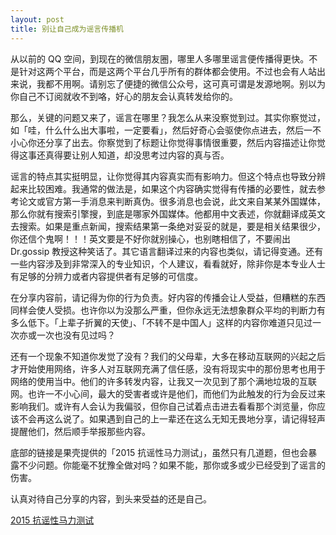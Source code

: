 ```yaml
---
layout: post
title: 别让自己成为谣言传播机
---
```

从以前的 QQ 空间，到现在的微信朋友圈，哪里人多哪里谣言便传播得更快。不是针对这两个平台，而是这两个平台几乎所有的群体都会使用。不过也会有人站出来说，我都不用啊。请别忘了便捷的微信公众号，这可真可谓是发源地啊。别以为你自己不订阅就收不到咯，好心的朋友会认真转发给你的。

那么，关键的问题又来了，谣言在哪里？我怎么从来没察觉到过。其实你察觉过，如「哇，什么什么出大事啦，一定要看」，然后好奇心会驱使你点进去，然后一不小心你还分享了出去。你察觉到了标题让你觉得事情很重要，然后内容描述让你觉得这事还真得要让别人知道，却没思考过内容的真与否。

谣言的特点其实挺明显，让你觉得其内容真实而有影响力。但这个特点也导致分辨起来比较困难。我通常的做法是，如果这个内容确实觉得有传播的必要性，就去参考论文或官方第一手消息来判断真伪。很多消息也会说，此文来自某某外国媒体，那么你就有搜索引擎搜，到底是哪家外国媒体。他都用中文表述，你就翻译成英文去搜索。如果是重点新闻，搜索结果第一条绝对妥妥的就是，要是相关结果很少，你还信个鬼啊！！！英文要是不好你就别操心，也别瞎相信了，不要闹出 Dr.gossip 教授这种笑话了。其它语言翻译过来的内容也类似，请记得变通。还有一些内容涉及到非常深入的专业知识，个人建议，看看就好，除非你是本专业人士有足够的分辨力或者内容提供者有足够的可信度。

在分享内容前，请记得为你的行为负责。好内容的传播会让人受益，但糟糕的东西同样会使人受损。也许你以为没那么严重，但你永远无法想象群众平均的判断力有多么低下。「上辈子折翼的天使」、「不转不是中国人」这样的内容你难道只见过一次亦或一次也没有见过吗？

还有一个现象不知道你发觉了没有？我们的父母辈，大多在移动互联网的兴起之后才开始使用网络，许多人对互联网充满了信任感，没有将现实中的那份思考也用于网络的使用当中。他们的许多转发内容，让我又一次见到了那个满地垃圾的互联网。也许一不小心间，最大的受害者或许是他们，而他们为此触发的行为会反过来影响我们。或许有人会认为我偏驳，但你自己试着点击进去看看那个浏览量，你应该不会再这么说了。如果遇到自己的上一辈还在这么无知无畏地分享，请记得轻声提醒他们，然后顺手举报那些内容。

底部的链接是果壳提供的「2015 抗谣性马力测试」，虽然只有几道题，但也会暴露不少问题。你能毫不犹豫全做对吗？如果不能，那你或多或少已经受到了谣言的伤害。

认真对待自己分享的内容，到头来受益的还是自己。


[2015 抗谣性马力测试](http://www.guokr.com/test/guokrfact-book/#rd)